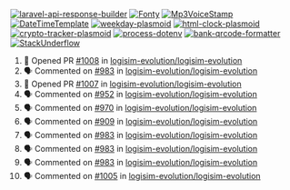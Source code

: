 [![laravel-api-response-builder](https://github-readme-stats.vercel.app/api/pin/?username=MarcinOrlowski&repo=laravel-api-response-builder&theme=default&hide_border=true&title_color=87c9c3&text_color=62696d&icon_color=636a6d&bg_color=30393e)](https://github.com/MarcinOrlowski/laravel-api-response-builder)
[![Fonty](https://github-readme-stats.vercel.app/api/pin/?username=MarcinOrlowski&repo=Fonty&theme=default&hide_border=true&title_color=87c9c3&text_color=62696d&icon_color=636a6d&bg_color=30393e)](https://github.com/MarcinOrlowski/Fonty)
[![Mp3VoiceStamp](https://github-readme-stats.vercel.app/api/pin/?username=MarcinOrlowski&repo=Mp3VoiceStamp&theme=default&hide_border=true&title_color=87c9c3&text_color=62696d&icon_color=636a6d&bg_color=30393e)](https://github.com/MarcinOrlowski/Mp3VoiceStamp)
[![DateTimeTemplate](https://github-readme-stats.vercel.app/api/pin/?username=MarcinOrlowski&repo=DateTimeTemplate&theme=default&hide_border=true&title_color=87c9c3&text_color=62696d&icon_color=636a6d&bg_color=30393e)](https://github.com/MarcinOrlowski/DateTimeTemplate)
[![weekday-plasmoid](https://github-readme-stats.vercel.app/api/pin/?username=MarcinOrlowski&repo=weekday-plasmoid&theme=default&hide_border=true&title_color=87c9c3&text_color=62696d&icon_color=636a6d&bg_color=30393e)](https://github.com/MarcinOrlowski/weekday-plasmoid)
[![html-clock-plasmoid](https://github-readme-stats.vercel.app/api/pin/?username=MarcinOrlowski&repo=html-clock-plasmoid&theme=default&hide_border=true&title_color=87c9c3&text_color=62696d&icon_color=636a6d&bg_color=30393e)](https://github.com/MarcinOrlowski/html-clock-plasmoid)
[![crypto-tracker-plasmoid](https://github-readme-stats.vercel.app/api/pin/?username=MarcinOrlowski&repo=crypto-tracker-plasmoid&theme=default&hide_border=true&title_color=87c9c3&text_color=62696d&icon_color=636a6d&bg_color=30393e)](https://github.com/MarcinOrlowski/crypto-tracker-plasmoid)
[![process-dotenv](https://github-readme-stats.vercel.app/api/pin/?username=MarcinOrlowski&repo=process-dotenv&theme=default&hide_border=true&title_color=87c9c3&text_color=62696d&icon_color=636a6d&bg_color=30393e)](https://github.com/MarcinOrlowski/process-dotenv)
[![bank-qrcode-formatter](https://github-readme-stats.vercel.app/api/pin/?username=MarcinOrlowski&repo=bank-qrcode-formatter&theme=default&hide_border=true&title_color=87c9c3&text_color=62696d&icon_color=636a6d&bg_color=30393e)](https://github.com/MarcinOrlowski/bank-qrcode-formatter)
[![StackUnderflow](https://github-readme-stats.vercel.app/api/pin/?username=MarcinOrlowski&repo=StackUnderflow&theme=default&hide_border=true&title_color=87c9c3&text_color=62696d&icon_color=636a6d&bg_color=30393e)](https://github.com/MarcinOrlowski/StackUnderflow)

<!--START_SECTION:activity-->
1. 💪 Opened PR [#1008](https://github.com/logisim-evolution/logisim-evolution/pull/1008) in [logisim-evolution/logisim-evolution](https://github.com/logisim-evolution/logisim-evolution)
2. 🗣 Commented on [#983](https://github.com/logisim-evolution/logisim-evolution/issues/983) in [logisim-evolution/logisim-evolution](https://github.com/logisim-evolution/logisim-evolution)
3. 💪 Opened PR [#1007](https://github.com/logisim-evolution/logisim-evolution/pull/1007) in [logisim-evolution/logisim-evolution](https://github.com/logisim-evolution/logisim-evolution)
4. 🗣 Commented on [#952](https://github.com/logisim-evolution/logisim-evolution/issues/952) in [logisim-evolution/logisim-evolution](https://github.com/logisim-evolution/logisim-evolution)
5. 🗣 Commented on [#970](https://github.com/logisim-evolution/logisim-evolution/issues/970) in [logisim-evolution/logisim-evolution](https://github.com/logisim-evolution/logisim-evolution)
6. 🗣 Commented on [#909](https://github.com/logisim-evolution/logisim-evolution/issues/909) in [logisim-evolution/logisim-evolution](https://github.com/logisim-evolution/logisim-evolution)
7. 🗣 Commented on [#983](https://github.com/logisim-evolution/logisim-evolution/issues/983) in [logisim-evolution/logisim-evolution](https://github.com/logisim-evolution/logisim-evolution)
8. 🗣 Commented on [#983](https://github.com/logisim-evolution/logisim-evolution/issues/983) in [logisim-evolution/logisim-evolution](https://github.com/logisim-evolution/logisim-evolution)
9. 🗣 Commented on [#983](https://github.com/logisim-evolution/logisim-evolution/issues/983) in [logisim-evolution/logisim-evolution](https://github.com/logisim-evolution/logisim-evolution)
10. 🗣 Commented on [#1005](https://github.com/logisim-evolution/logisim-evolution/issues/1005) in [logisim-evolution/logisim-evolution](https://github.com/logisim-evolution/logisim-evolution)
<!--END_SECTION:activity-->

